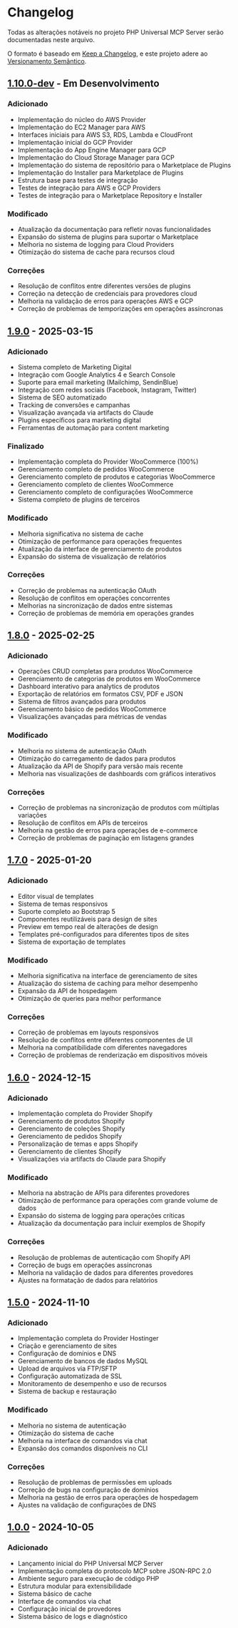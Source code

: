 # Changelog

Todas as alterações notáveis no projeto PHP Universal MCP Server serão documentadas neste arquivo.

O formato é baseado em [Keep a Changelog](https://keepachangelog.com/en/1.0.0/),
e este projeto adere ao [Versionamento Semântico](https://semver.org/spec/v2.0.0.html).

## [1.10.0-dev] - Em Desenvolvimento

### Adicionado
- Implementação do núcleo do AWS Provider
- Implementação do EC2 Manager para AWS
- Interfaces iniciais para AWS S3, RDS, Lambda e CloudFront
- Implementação inicial do GCP Provider
- Implementação do App Engine Manager para GCP
- Implementação do Cloud Storage Manager para GCP
- Implementação do sistema de repositório para o Marketplace de Plugins
- Implementação do Installer para Marketplace de Plugins
- Estrutura base para testes de integração
- Testes de integração para AWS e GCP Providers
- Testes de integração para o Marketplace Repository e Installer

### Modificado
- Atualização da documentação para refletir novas funcionalidades
- Expansão do sistema de plugins para suportar o Marketplace
- Melhoria no sistema de logging para Cloud Providers
- Otimização do sistema de cache para recursos cloud

### Correções
- Resolução de conflitos entre diferentes versões de plugins
- Correção na detecção de credenciais para provedores cloud
- Melhoria na validação de erros para operações AWS e GCP
- Correção de problemas de temporizações em operações assíncronas

## [1.9.0] - 2025-03-15

### Adicionado
- Sistema completo de Marketing Digital
- Integração com Google Analytics 4 e Search Console
- Suporte para email marketing (Mailchimp, SendinBlue)
- Integração com redes sociais (Facebook, Instagram, Twitter)
- Sistema de SEO automatizado
- Tracking de conversões e campanhas
- Visualização avançada via artifacts do Claude
- Plugins específicos para marketing digital
- Ferramentas de automação para content marketing

### Finalizado
- Implementação completa do Provider WooCommerce (100%)
- Gerenciamento completo de pedidos WooCommerce
- Gerenciamento completo de produtos e categorias WooCommerce
- Gerenciamento completo de clientes WooCommerce
- Gerenciamento completo de configurações WooCommerce
- Sistema completo de plugins de terceiros

### Modificado
- Melhoria significativa no sistema de cache
- Otimização de performance para operações frequentes
- Atualização da interface de gerenciamento de produtos
- Expansão do sistema de visualização de relatórios

### Correções
- Correção de problemas na autenticação OAuth
- Resolução de conflitos em operações concorrentes
- Melhorias na sincronização de dados entre sistemas
- Correção de problemas de memória em operações grandes

## [1.8.0] - 2025-02-25

### Adicionado
- Operações CRUD completas para produtos WooCommerce
- Gerenciamento de categorias de produtos em WooCommerce
- Dashboard interativo para analytics de produtos
- Exportação de relatórios em formatos CSV, PDF e JSON
- Sistema de filtros avançados para produtos
- Gerenciamento básico de pedidos WooCommerce
- Visualizações avançadas para métricas de vendas

### Modificado
- Melhoria no sistema de autenticação OAuth
- Otimização do carregamento de dados para produtos
- Atualização da API de Shopify para versão mais recente
- Melhoria nas visualizações de dashboards com gráficos interativos

### Correções
- Correção de problemas na sincronização de produtos com múltiplas variações
- Resolução de conflitos em APIs de terceiros
- Melhoria na gestão de erros para operações de e-commerce
- Correção de problemas de paginação em listagens grandes

## [1.7.0] - 2025-01-20

### Adicionado
- Editor visual de templates
- Sistema de temas responsivos
- Suporte completo ao Bootstrap 5
- Componentes reutilizáveis para design de sites
- Preview em tempo real de alterações de design
- Templates pré-configurados para diferentes tipos de sites
- Sistema de exportação de templates

### Modificado
- Melhoria significativa na interface de gerenciamento de sites
- Atualização do sistema de caching para melhor desempenho
- Expansão da API de hospedagem
- Otimização de queries para melhor performance

### Correções
- Correção de problemas em layouts responsivos
- Resolução de conflitos entre diferentes componentes de UI
- Melhoria na compatibilidade com diferentes navegadores
- Correção de problemas de renderização em dispositivos móveis

## [1.6.0] - 2024-12-15

### Adicionado
- Implementação completa do Provider Shopify
- Gerenciamento de produtos Shopify
- Gerenciamento de coleções Shopify
- Gerenciamento de pedidos Shopify
- Personalização de temas e apps Shopify
- Gerenciamento de clientes Shopify
- Visualizações via artifacts do Claude para Shopify

### Modificado
- Melhoria na abstração de APIs para diferentes provedores
- Otimização de performance para operações com grande volume de dados
- Expansão do sistema de logging para operações críticas
- Atualização da documentação para incluir exemplos de Shopify

### Correções
- Resolução de problemas de autenticação com Shopify API
- Correção de bugs em operações assíncronas
- Melhoria na validação de dados para diferentes provedores
- Ajustes na formatação de dados para relatórios

## [1.5.0] - 2024-11-10

### Adicionado
- Implementação completa do Provider Hostinger
- Criação e gerenciamento de sites
- Configuração de domínios e DNS
- Gerenciamento de bancos de dados MySQL
- Upload de arquivos via FTP/SFTP
- Configuração automatizada de SSL
- Monitoramento de desempenho e uso de recursos
- Sistema de backup e restauração

### Modificado
- Melhoria no sistema de autenticação
- Otimização do sistema de cache
- Melhoria na interface de comandos via chat
- Expansão dos comandos disponíveis no CLI

### Correções
- Resolução de problemas de permissões em uploads
- Correção de bugs na configuração de domínios
- Melhoria na gestão de erros para operações de hospedagem
- Ajustes na validação de configurações de DNS

## [1.0.0] - 2024-10-05

### Adicionado
- Lançamento inicial do PHP Universal MCP Server
- Implementação completa do protocolo MCP sobre JSON-RPC 2.0
- Ambiente seguro para execução de código PHP
- Estrutura modular para extensibilidade
- Sistema básico de cache
- Interface de comandos via chat
- Configuração inicial de provedores
- Sistema básico de logs e diagnóstico

[1.10.0-dev]: https://github.com/Lucasdoreac/php-universal-mcp-server/compare/v1.9.0...HEAD
[1.9.0]: https://github.com/Lucasdoreac/php-universal-mcp-server/compare/v1.8.0...v1.9.0
[1.8.0]: https://github.com/Lucasdoreac/php-universal-mcp-server/compare/v1.7.0...v1.8.0
[1.7.0]: https://github.com/Lucasdoreac/php-universal-mcp-server/compare/v1.6.0...v1.7.0
[1.6.0]: https://github.com/Lucasdoreac/php-universal-mcp-server/compare/v1.5.0...v1.6.0
[1.5.0]: https://github.com/Lucasdoreac/php-universal-mcp-server/compare/v1.0.0...v1.5.0
[1.0.0]: https://github.com/Lucasdoreac/php-universal-mcp-server/releases/tag/v1.0.0